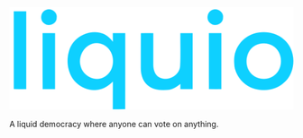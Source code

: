 ![liquio logo](web/static/assets/images/logo.svg)

A liquid democracy where anyone can vote on anything.
